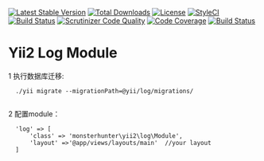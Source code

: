 [![Latest Stable Version](https://poser.pugx.org/monsterhunter/yii2-log/v/stable)](https://packagist.org/packages/monsterhunter/yii2-log)
[![Total Downloads](https://poser.pugx.org/monsterhunter/yii2-log/downloads)](https://packagist.org/packages/monsterhunter/yii2-log)
[![License](https://poser.pugx.org/monsterhunter/yii2-log/license)](https://packagist.org/packages/monsterhunter/yii2-log)
[![StyleCI](https://styleci.io/repos/97901112/shield?branch=master)](https://styleci.io/repos/97901112)
[![Build Status](https://travis-ci.org/monster-hunter/yii2-log.svg?branch=master)](https://travis-ci.org/monster-hunter/yii2-log)
[![Scrutinizer Code Quality](https://scrutinizer-ci.com/g/monster-hunter/yii2-log/badges/quality-score.png?b=master)](https://scrutinizer-ci.com/g/monster-hunter/yii2-log/?branch=master)
[![Code Coverage](https://scrutinizer-ci.com/g/monster-hunter/yii2-log/badges/coverage.png?b=master)](https://scrutinizer-ci.com/g/monster-hunter/yii2-log/?branch=master)
[![Build Status](https://scrutinizer-ci.com/g/monster-hunter/yii2-log/badges/build.png?b=master)](https://scrutinizer-ci.com/g/monster-hunter/yii2-log/build-status/master)

# Yii2 Log Module

1 执行数据库迁移:
       
```       
  ./yii migrate --migrationPath=@yii/log/migrations/
        
```
2 配置module：


```
  'log' => [
      'class' => 'monsterhunter\yii2\log\Module',
      'layout' =>'@app/views/layouts/main'  //your layout  
  ]
  
```